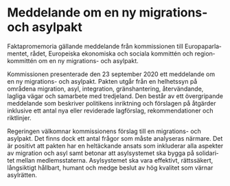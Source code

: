 # Meddelande om en ny migrations- och asylpakt

Fakta­prome­moria gällande meddelande från kom­mis­sionen till Europa­parla­mentet, rådet, Europeiska ekon­omiska och sociala kom­mittén och region­kommittén om en ny migrations\- och asylpakt.

Kommissionen presen­terade den 23 september 2020 ett med­delande om en ny migrations\- och asylpakt. Pakten utgår från en hel­hets­syn på områdena migra­tion, asyl, integra­tion, gräns­han­tering, åter­vändande, lagliga vägar och sam­arbete med tredje­land. Den består av ett över­gripande med­delande som beskriver politi­kens inrikt­ning och för­slagen på åtgär­der inklusive ett antal nya eller revide­rade lag­förslag, rekom­menda­tioner och rikt­linjer.

Regeringen väl­komnar kom­mis­sionens förslag till en migrations\- och asylpakt. Det finns dock ett antal frågor som måste analy­seras närmare. Det är positivt att pakten har en hel­täckande ansats som inklu­derar alla aspekter av migration och asyl samt betonar att asyl­syste­met ska bygga på solidari­tet mellan medlems­staterna. Asyl­syste­met ska vara effektivt, rätts­säkert, lång­siktigt håll­bart, humant och medge beslut av hög kvalitet som värnar asyl­rätten.
